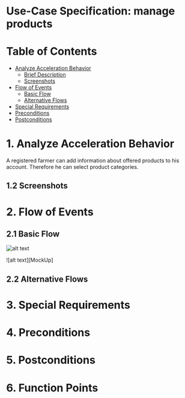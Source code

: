 # Use-Case Specification: manage products

# Table of Contents
- [Analyze Acceleration Behavior](#1-analyze-acceleration-behavior)
    - [Brief Description](#11-brief-description)
    - [Screenshots](#12-screenshots)
- [Flow of Events](#2-flow-of-events)
    - [Basic Flow](#21-basic-flow)
    - [Alternative Flows](#22-alternative-flows)
- [Special Requirements](#3-special-requirements)
- [Preconditions](#4-preconditions)
- [Postconditions](#5-postconditions)

# 1. Analyze Acceleration Behavior

A registered farmer can add information about offered products to his account. Therefore he can select product categories.

## 1.2 Screenshots


# 2. Flow of Events
## 2.1 Basic Flow

![alt text][ActivityDiagram]

[ActivityDiagram]: https://github.com/linkna/FyF/blob/master/documentation/UC/activity%20Diagrams-manage%20products.jpg "Activity Diagram"

![alt text][MockUp]

[MockUp2]: https://github.com/linkna/FyF/blob/master/documentation/UC/manage%20products%20Mockup%202.png




## 2.2 Alternative Flows
# 3. Special Requirements


# 4. Preconditions


# 5. Postconditions


# 6. Function Points
